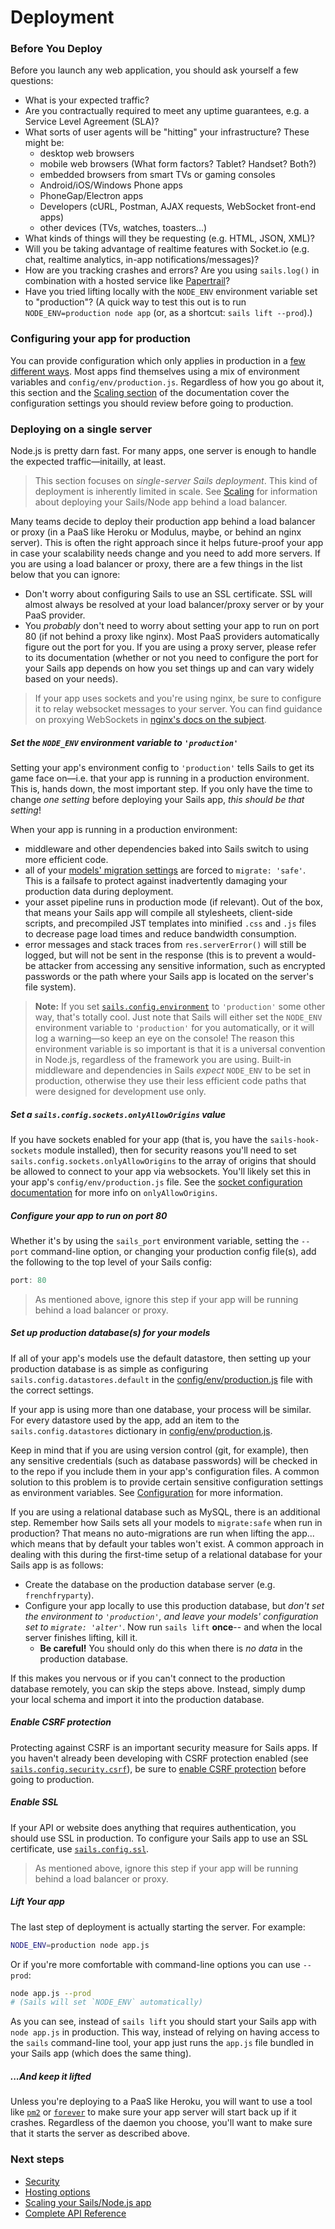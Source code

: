 # Deployment

### Before You Deploy

Before you launch any web application, you should ask yourself a few questions:

+ What is your expected traffic?
+ Are you contractually required to meet any uptime guarantees, e.g. a Service Level Agreement (SLA)?
+ What sorts of user agents will be "hitting" your infrastructure? These might be:
  + desktop web browsers
  + mobile web browsers (What form factors?  Tablet? Handset? Both?)
  + embedded browsers from smart TVs or gaming consoles
  + Android/iOS/Windows Phone apps
  + PhoneGap/Electron apps
  + Developers (cURL, Postman, AJAX requests, WebSocket front-end apps)
  + other devices (TVs, watches, toasters...)
+ What kinds of things will they be requesting (e.g. HTML, JSON, XML)?
+ Will you be taking advantage of realtime features with Socket.io (e.g. chat, realtime analytics, in-app notifications/messages)?
+ How are you tracking crashes and errors? Are you using `sails.log()` in combination with a hosted service like [Papertrail](https://papertrailapp.com/)?  <!--Or are you using a custom logger from NPM like [Winston](https://github.com/winstonjs/winston)?  Or even easier, sticking with built-in logging from `sails.log()` in combination with a hosted service like [Papertrail](https://papertrailapp.com/)?-->
+ Have you tried lifting locally with the `NODE_ENV` environment variable set to "production"? (A quick way to test this out is to run `NODE_ENV=production node app` (or, as a shortcut: `sails lift --prod`).)


### Configuring your app for production

You can provide configuration which only applies in production in a [few different ways](https://sailsjs.com/documentation/reference/configuration).  Most apps find themselves using a mix of environment variables and `config/env/production.js`.  Regardless of how you go about it, this section and the [Scaling section](https://sailsjs.com/documentation/concepts/deployment/scaling) of the documentation cover the configuration settings you should review before going to production.



### Deploying on a single server

Node.js is pretty darn fast.  For many apps, one server is enough to handle the expected traffic&mdash;initailly, at least.

> This section focuses on _single-server Sails deployment_.  This kind of deployment is inherently limited in scale.  See [Scaling](https://sailsjs.com/documentation/concepts/deployment/scaling) for information about deploying your Sails/Node app behind a load balancer.

Many teams decide to deploy their production app behind a load balancer or proxy (in a PaaS like Heroku or Modulus, maybe, or behind an nginx server).  This is often the right approach since it helps future-proof your app in case your scalability needs change and you need to add more servers.  If you are using a load balancer or proxy, there are a few things in the list below that you can ignore:

+ Don't worry about configuring Sails to use an SSL certificate.  SSL will almost always be resolved at your load balancer/proxy server or by your PaaS provider.
+ You _probably_ don't need to worry about setting your app to run on port 80 (if not behind a proxy like nginx). Most PaaS providers automatically figure out the port for you.  If you are using a proxy server, please refer to its documentation (whether or not you need to configure the port for your Sails app depends on how you set things up and can vary widely based on your needs).

> If your app uses sockets and you're using nginx, be sure to configure it to relay websocket messages to your server. You can find guidance on proxying WebSockets in [nginx's docs on the subject](http://nginx.org/en/docs/http/websocket.html).


##### Set the `NODE_ENV` environment variable to `'production'`

Setting your app's environment config to `'production'` tells Sails to get its game face on&mdash;i.e. that your app is running in a production environment.  This is, hands down, the most important step. If you only have the time to change _one setting_ before deploying your Sails app, _this should be that setting_!

When your app is running in a production environment:
  + middleware and other dependencies baked into Sails switch to using more efficient code.
  + all of your [models' migration settings](https://sailsjs.com/documentation/concepts/models-and-orm/model-settings) are forced to `migrate: 'safe'`.  This is a failsafe to protect against inadvertently damaging your production data during deployment.
  + your asset pipeline runs in production mode (if relevant).  Out of the box, that means your Sails app will compile all stylesheets, client-side scripts, and precompiled JST templates into minified `.css` and `.js` files to decrease page load times and reduce bandwidth consumption.
  + error messages and stack traces from `res.serverError()` will still be logged, but will not be sent in the response (this is to prevent a would-be attacker from accessing any sensitive information, such as encrypted passwords or the path where your Sails app is located on the server's file system).


>**Note:**
>If you set [`sails.config.environment`](https://sailsjs.com/documentation/reference/configuration/sails-config#?sailsconfigenvironment) to `'production'` some other way, that's totally cool.  Just note that Sails will either set the `NODE_ENV` environment variable to `'production'` for you automatically, or it will log a warning&mdash;so keep an eye on the console! The reason this environment variable is so important is that it is a universal convention in Node.js, regardless of the framework you are using.  Built-in middleware and dependencies in Sails _expect_ `NODE_ENV` to be set in production, otherwise they use their less efficient code paths that were designed for development use only.

##### Set a `sails.config.sockets.onlyAllowOrigins` value

If you have sockets enabled for your app (that is, you have the `sails-hook-sockets` module installed), then for security reasons you'll need to set `sails.config.sockets.onlyAllowOrigins` to the array of origins that should be allowed to connect to your app via websockets.  You'll likely set this in your app's `config/env/production.js` file.  See the [socket configuration documentation](https://sailsjs.com/documentation/reference/configuration/sails-config-sockets) for more info on `onlyAllowOrigins`.


##### Configure your app to run on port 80

Whether it's by using the `sails_port` environment variable, setting the `--port` command-line option, or changing your production config file(s), add the following to the top level of your Sails config:

```javascript
port: 80
```

> As mentioned above, ignore this step if your app will be running behind a load balancer or proxy.



##### Set up production database(s) for your models

If all of your app's models use the default datastore, then setting up your production database is as simple as configuring `sails.config.datastores.default` in the [config/env/production.js](https://sailsjs.com/documentation/concepts/configuration#?environmentspecific-files-config-env) file with the correct settings.

If your app is using more than one database, your process will be similar.  For every datastore used by the app, add an item to the `sails.config.datastores` dictionary in [config/env/production.js](https://sailsjs.com/documentation/concepts/configuration#?environmentspecific-files-config-env).

Keep in mind that if you are using version control (git, for example), then any sensitive credentials (such as database passwords) will be checked in to the repo if you include them in your app's configuration files.  A common solution to this problem is to provide certain sensitive configuration settings as environment variables.  See [Configuration](https://sailsjs.com/documentation/concepts/configuration) for more information.

If you are using a relational database such as MySQL, there is an additional step.  Remember how Sails sets all your models to `migrate:safe` when run in production?  That means no auto-migrations are run when lifting the app... which means that by default your tables won't exist.  A common approach in dealing with this during the first-time setup of a relational database for your Sails app is as follows:
  + Create the database on the production database server (e.g. `frenchfryparty`).
  + Configure your app locally to use this production database, but _don't set the environment to `'production'`, and leave your models' configuration set to `migrate: 'alter'`_.  Now run `sails lift` **once**-- and when the local server finishes lifting, kill it.
    + **Be careful!**  You should only do this when there is _no data_ in the production database.

If this makes you nervous or if you can't connect to the production database remotely, you can skip the steps above.  Instead, simply dump your local schema and import it into the production database.


##### Enable CSRF protection

Protecting against CSRF is an important security measure for Sails apps.  If you haven't already been developing with CSRF protection enabled (see [`sails.config.security.csrf`](https://sailsjs.com/documentation/reference/configuration/sails-config-security#?sailsconfigsecuritycsrf)), be sure to [enable CSRF protection](https://sailsjs.com/documentation/concepts/security/csrf#?enabling-csrf-protection) before going to production.



##### Enable SSL

If your API or website does anything that requires authentication, you should use SSL in production.  To configure your Sails app to use an SSL certificate, use [`sails.config.ssl`](https://sailsjs.com/documentation/reference/configuration/sails-config).

> As mentioned above, ignore this step if your app will be running behind a load balancer or proxy.



##### Lift Your app

The last step of deployment is actually starting the server. For example:

```bash
NODE_ENV=production node app.js
```

Or if you're more comfortable with command-line options you can use `--prod`:

```bash
node app.js --prod
# (Sails will set `NODE_ENV` automatically)
```

As you can see, instead of `sails lift` you should start your Sails app with `node app.js` in production.  This way, instead of relying on having access to the `sails` command-line tool, your app just runs the `app.js` file bundled in your Sails app (which does the same thing).


##### ...And keep it lifted

Unless you're deploying to a PaaS like Heroku, you will want to use a tool like [`pm2`](http://pm2.keymetrics.io/) or [`forever`](https://github.com/foreverjs/forever) to make sure your app server will start back up if it crashes.  Regardless of the daemon you choose, you'll want to make sure that it starts the server as described above.



### Next steps
+ [Security](https://sailsjs.com/documentation/concepts/security)
+ [Hosting options](https://sailsjs.com/documentation/concepts/deployment/hosting)
+ [Scaling your Sails/Node.js app](https://sailsjs.com/documentation/concepts/deployment/scaling)
+ [Complete API Reference](https://sailsjs.com/documentation/reference)


<docmeta name="displayName" value="Deployment">
